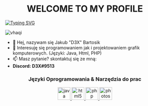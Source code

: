 <h1 align="center">WELCOME TO MY PROFILE</h1>

[![Typing SVG](https://readme-typing-svg.demolab.com?font=Poppins&pause=1000&color=DA0000&center=true&vCenter=true&width=800&lines=Sourcepawn+Developer)](https://git.io/typing-svg)

<p align="left"> <img src="https://komarev.com/ghpvc/?username=vhaqi&label=Profile%20views&color=0e75b6&style=flat" alt="vhaqi" /> </p>

- 👋 Hej, nazywam się Jakub "D3X" Bartosik
- 👀 Interesuję się programowaniem jak i projektowaniem grafik komputerowych. (Języki: Java, Html, PHP)
- 📫 Masz pytanie? skontaktuj się ze mną:
- **Discord: D3X#9513**

<h3 align="center">Języki Oprogramowania & Narzędzia do prac</h3>
<p align="center"> 
<a href="https://www.java.com" target="_blank" rel="noreferrer"> <img src="https://cdn-icons-png.flaticon.com/512/5968/5968282.png" alt="java" width="40" height="40"/> </a>
<a href="https://www.w3.org/html/" target="_blank" rel="noreferrer"> <img src="https://cdn-icons-png.flaticon.com/512/1051/1051277.png" alt="html5" width="40" height="40"/> </a>
<a href="https://www.php.net" target="_blank" rel="noreferrer"> <img src="https://cdn-icons-png.flaticon.com/512/5968/5968332.png" alt="php" width="40" height="40"/> </a>
<a href="https://www.photoshop.com" target="_blank" rel="noreferrer"> <img src="https://cdn-icons-png.flaticon.com/512/5968/5968520.png" alt="photoshop" width="40" height="40"/> </a>
